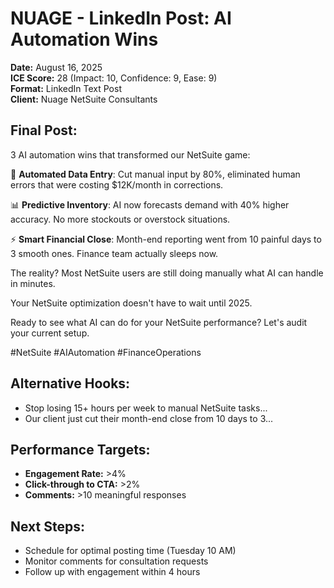 # NUAGE - LinkedIn Post: AI Automation Wins
**Date:** August 16, 2025  
**ICE Score:** 28 (Impact: 10, Confidence: 9, Ease: 9)  
**Format:** LinkedIn Text Post  
**Client:** Nuage NetSuite Consultants

## Final Post:

3 AI automation wins that transformed our NetSuite game:

🎯 **Automated Data Entry**: Cut manual input by 80%, eliminated human errors that were costing $12K/month in corrections.

📊 **Predictive Inventory**: AI now forecasts demand with 40% higher accuracy. No more stockouts or overstock situations.

⚡ **Smart Financial Close**: Month-end reporting went from 10 painful days to 3 smooth ones. Finance team actually sleeps now.

The reality? Most NetSuite users are still doing manually what AI can handle in minutes.

Your NetSuite optimization doesn't have to wait until 2025.

Ready to see what AI can do for your NetSuite performance? Let's audit your current setup.

#NetSuite #AIAutomation #FinanceOperations

## Alternative Hooks:
- Stop losing 15+ hours per week to manual NetSuite tasks...
- Our client just cut their month-end close from 10 days to 3...

## Performance Targets:
- **Engagement Rate:** >4%
- **Click-through to CTA:** >2%
- **Comments:** >10 meaningful responses

## Next Steps:
- Schedule for optimal posting time (Tuesday 10 AM)
- Monitor comments for consultation requests
- Follow up with engagement within 4 hours